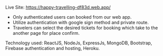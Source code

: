 Live Site: https://happy-travelling-df83d.web.app/

* Only authenticated users can booked from our web app.
* Utilize authentication with google sign method and private route.
* Travelers can select the desired tickets for booking which take to the another page for
place confirm.

Technology used: ReactJS, NodeJs, ExpressJs, MongoDB, Bootstrap, Firebase authentication
and hosting, Heroku.
